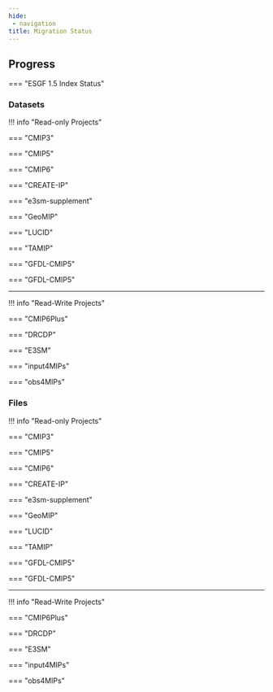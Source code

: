```yaml
---
hide:
 - navigation
title: Migration Status
---
```


## Progress

=== "ESGF 1.5 Index Status"

<div id="table1"></div>


<!--
=== "Read-Only Projects Status (to the public Globus Index)"

<div id="table3"></div>

-->


### Datasets

!!! info "Read-only Projects"

=== "CMIP3"
    <div id="tab_cmip3_datasets"></div>


=== "CMIP5"
    <div id="tab_cmip5_datasets"></div>

=== "CMIP6"
    <div id="tab_cmip6_datasets"></div>

=== "CREATE-IP" 
    <div id="tab_create-ip_datasets"></div>

=== "e3sm-supplement" 
    <div id="tab_e3sm-supplement_datasets"></div>


=== "GeoMIP" 
    <div id="tab_geomip_datasets"></div>

=== "LUCID"
    <div id="tab_lucid_datasets"></div>

=== "TAMIP"
    <div id="tab_tamip_datasets"></div>

=== "GFDL-CMIP5"
    <div id="tab_gfdl-cmip5_datasets"></div>

=== "GFDL-CMIP5"
    <div id="tab_gfdl-cmip6_datasets"></div>

<hr>
!!! info "Read-Write Projects"

=== "CMIP6Plus"
    <div id="tab_cmip6plus_datasets"></div>

=== "DRCDP"
    <div id="tab_drcdp_datasets"></div>

=== "E3SM" 
    <div id="tab_e3sm_datasets"></div>

=== "input4MIPs" 
    <div id="tab_input4mips_datasets"></div>

=== "obs4MIPs"
    <div id="tab_obs4mips_datasets"></div>

### Files

!!! info "Read-only Projects"

=== "CMIP3"
    <div id="tab_cmip3_files"></div>


=== "CMIP5"
    <div id="tab_cmip5_files"></div>

=== "CMIP6"
    <div id="tab_cmip6_files"></div>

=== "CREATE-IP"
    <div id="tab_create-ip_files"></div>

=== "e3sm-supplement"
    <div id="tab_e3sm-supplement_files"></div>

=== "GeoMIP"
    <div id="tab_geomip_files"></div>

=== "LUCID"
    <div id="tab_lucid_files"></div>

=== "TAMIP"
    <div id="tab_tamip_files"></div>

=== "GFDL-CMIP5"
    <div id="tab_gfdl-cmip5_files"></div>

=== "GFDL-CMIP5"
    <div id="tab_gfdl-cmip6_files"></div>

<hr>
!!! info "Read-Write Projects"

=== "CMIP6Plus"
    <div id="tab_cmip6plus_files"></div>

=== "DRCDP"
    <div id="tab_drcdp_files"></div>

=== "E3SM" 
    <div id="tab_e3sm_files"></div>

=== "input4MIPs" 
    <div id="tab_input4mips_files"></div>

=== "obs4MIPs"
    <div id="tab_obs4mips_files"></div>

<!--
{%
  include "chart1.md"
%}
-->
